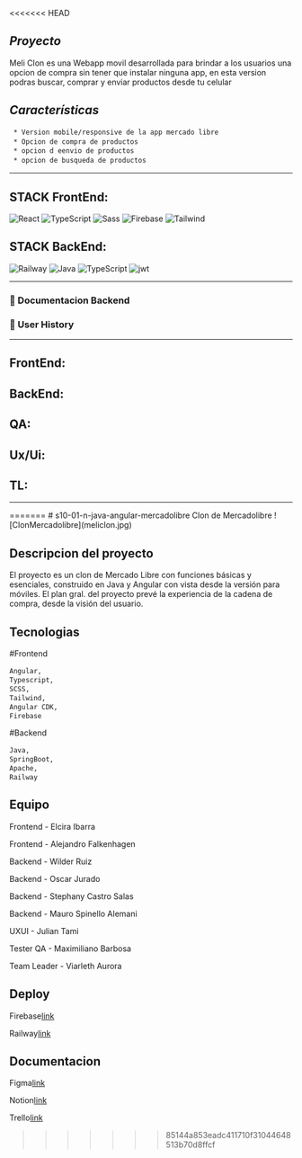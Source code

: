 <<<<<<< HEAD
## *Proyecto*

Meli Clon es una Webapp movil desarrollada para brindar a los usuarios una opcion de compra sin tener que instalar ninguna app, en esta version podras buscar, comprar y enviar productos desde tu celular

## *Características*

```sh
 * Version mobile/responsive de la app mercado libre
 * Opcion de compra de productos
 * opcion d eenvio de productos
 * opcion de busqueda de productos
```

<hr/>

## STACK FrontEnd:

![React](https://img.shields.io/badge/Angular-E23237?style=for-the-badge&logo=angular&logoColor=black) ![TypeScript](https://img.shields.io/badge/TypeScript-blue.svg?style=for-the-badge&logo=TypeScript&logoColor=white) ![Sass](https://img.shields.io/badge/SCSS-CC6699?style=for-the-badge&logo=sass&logoColor=white) ![Firebase](https://img.shields.io/badge/Firebase-FFCA28?style=for-the-badge&logo=firebase&logoColor=white) ![Tailwind](https://img.shields.io/badge/Tailwind-06B6D4?style=for-the-badge&logo=tailwindcss&logoColor=white)

## STACK BackEnd:

![Railway](https://img.shields.io/badge/Railway-0B0D0E?style=for-the-badge&logo=railway&logoColor=white) ![Java](https://img.shields.io/badge/Java-%23404d59.svg?style=for-the-badge&logo=JAVA&logoColor=%2361DAFB) ![TypeScript](https://img.shields.io/badge/TypeScript-blue.svg?style=for-the-badge&logo=TypeScript&logoColor=white) ![jwt](https://img.shields.io/badge/JWT-000000?style=for-the-badge&logo=JSON%20web%20tokens&logoColor=white)

<hr/>

### 🔗 Documentacion Backend

### 🔗 User History

<hr/>

## FrontEnd:

## BackEnd:

## QA:

## Ux/Ui:

## TL:

 <hr/>
=======
# s10-01-n-java-angular-mercadolibre
Clon de Mercadolibre
![ClonMercadolibre](meliclon.jpg)  

## Descripcion del proyecto  

El proyecto es un clon de Mercado Libre con funciones básicas y esenciales, construido en Java y Angular con vista desde la versión para móviles. El plan gral. del proyecto prevé la experiencia de la cadena de compra, desde la visión del usuario.  

## Tecnologias  

#Frontend  

    Angular,
    Typescript,
    SCSS,
    Tailwind,
    Angular CDK,
    Firebase  

#Backend  

    Java,
    SpringBoot,
    Apache,
    Railway

## Equipo

Frontend - Elcira Ibarra  

Frontend - Alejandro Falkenhagen  

Backend - Wilder Ruiz  

Backend - Oscar Jurado  

Backend - Stephany Castro Salas  

Backend - Mauro Spinello Alemani  

UXUI - Julian Tami  

Tester QA -  Maximiliano Barbosa  

Team Leader - Viarleth Aurora  


## Deploy

Firebase[link](https://meliclon.web.app/)  

Railway[link](https://backend-meli.up.railway.app/)  

## Documentacion  

Figma[link](https://www.figma.com/file/VMH9CkxzSoYqmsYZCPsJ6x/Clon-Meli?type=design&node-id=1-2&mode=design&t=MzT3rkzu34iN68fI-0)  

Notion[link](https://maxi-barbosa-proyects.notion.site/maxi-barbosa-proyects/Clon-Mercado-Libre-8807b6a24f7c4959936a3e448356716b)  

Trello[link](https://trello.com/b/L6vQPYeR/clonmercadolibre)  
>>>>>>> 85144a853eadc411710f31044648513b70d8ffcf
